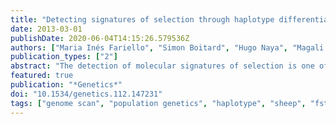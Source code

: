 ```yaml
---
title: "Detecting signatures of selection through haplotype differentiation among hierarchically structured population"
date: 2013-03-01
publishDate: 2020-06-04T14:15:26.579536Z
authors: ["Maria Inés Fariello", "Simon Boitard", "Hugo Naya", "Magali SanCristobal", "Bertrand Servin"]
publication_types: ["2"]
abstract: "The detection of molecular signatures of selection is one of the major concerns of modern population genetics. A widely used strategy in this context is to compare samples from several populations and to look for genomic regions with outstanding genetic differentiation between these populations. Genetic differentiation is generally based on allele frequency differences between populations, which are measured by FST or related statistics. Here we introduce a new statistic, denoted hapFLK, which focuses instead on the differences of haplotype frequencies between populations. In contrast to most existing statistics, hapFLK accounts for the hierarchical structure of the sampled populations. Using computer simulations, we show that each of these two features-the use of haplotype information and of the hierarchical structure of populations-significantly improves the detection power of selected loci and that combining them in the hapFLK statistic provides even greater power. We also show that hapFLK is robust with respect to bottlenecks and migration and improves over existing approaches in many situations. Finally, we apply hapFLK to a set of six sheep breeds from Northern Europe and identify seven regions under selection, which include already reported regions but also several new ones. We propose a method to help identifying the population(s) under selection in a detected region, which reveals that in many of these regions selection most likely occurred in more than one population. Furthermore, several of the detected regions correspond to incomplete sweeps, where the favorable haplotype is only at intermediate frequency in the population(s) under selection. "
featured: true
publication: "*Genetics*"
doi: "10.1534/genetics.112.147231"
tags: ["genome scan", "population genetics", "haplotype", "sheep", "fst", "linkage disequilibrium", "rningselective sweeps", "statistical genetics", "structured populations"]
---
```


